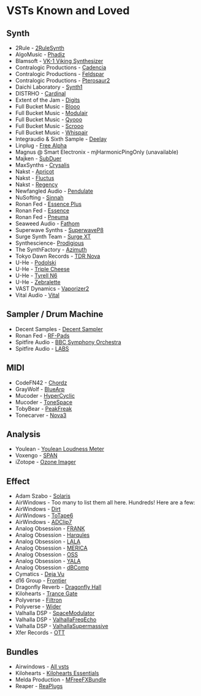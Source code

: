 # VSTs Known and Loved

## Synth

* 2Rule - [2RuleSynth](https://akyuz5.wixsite.com/mysite/2rulesynth)
* AlgoMusic - [Phadiz](https://plugins4free.com/plugin/431/)
* Blamsoft - [VK-1 Viking Synthesizer](https://blamsoft.com/vst/vk-1-viking-synthesizer/)
* Contralogic Productions - [Cadencia](https://www.contralogic.com/vst-plugins/cadencia/)
* Contralogic Productions - [Feldspar](https://www.contralogic.com/vst-plugins/feldspar/)
* Contralogic Productions - [Pterosaur2](https://www.contralogic.com/vst-plugins/pterosaur/)
* Daichi Laboratory - [Synth1](https://daichilab.sakura.ne.jp/softsynth/index.html)
* DISTRHO - [Cardinal](https://cardinal.kx.studio)
* Extent of the Jam - [Digits](http://www.extentofthejam.com)
* Full Bucket Music - [Blooo](http://music.fullbucket.de/blooo.html)
* Full Bucket Music - [Modulair](http://music.fullbucket.de/modulair.html)
* Full Bucket Music - [Qyooo](http://music.fullbucket.de/qyooo.html)
* Full Bucket Music - [Scrooo](http://music.fullbucket.de/scrooo.html)
* Full Bucket Music - [Whispair](http://music.fullbucket.de/whispair.html)
* Integraudio & Sixth Sample - [Deelay](https://sixthsample.com/deelay/)
* Linplug - [Free Alpha](https://plugins4free.com/plugin/2290/)
* Magnus @ Smart Electronix - mjHarmonicPingOnly (unavailable)
* Majken - [SubDuer](https://plugins4free.com/plugin/428/)
* MaxSynths - [Crysalis](https://plugins4free.com/plugin/2378/)
* Nakst - [Apricot](https://nakst.gitlab.io/apricot/)
* Nakst - [Fluctus](https://nakst.gitlab.io/fluctus/)
* Nakst - [Regency](https://nakst.gitlab.io/regency/)
* Newfangled Audio - [Pendulate](https://www.eventideaudio.com/plug-ins/pendulate/)
* NuSofting - [Sinnah](https://nusofting.com/plugins/sinnah)
* Ronan Fed - [Essence Plus](https://plugins4free.com/plugin/3912/)
* Ronan Fed - [Essence](https://plugins4free.com/plugin/3811/)
* Ronan Fed - [Pneuma](https://plugins4free.com/plugin/3807/)
* Seaweed Audio - [Fathom](https://www.fathomsynth.com)
* Superwave Synths - [SuperwaveP8](https://plugins4free.com/plugin/244/)
* Surge Synth Team - [Surge XT](https://surge-synthesizer.github.io)
* Synthescience- [Prodigious](https://plugins4free.com/plugin/1328/)
* The SynthFactory - [Azimuth](https://thesynthfactory.com/azimuth/)
* Tokyo Dawn Records - [TDR Nova](https://www.tokyodawn.net/tdr-nova/)
* U-He - [Podolski](https://u-he.com/products/podolski/)
* U-He - [Triple Cheese](https://u-he.com/products/triplecheese/)
* U-He - [Tyrell N6](https://u-he.com/products/tyrelln6/)
* U-He - [Zebralette](https://u-he.com/products/zebralette/)
* VAST Dynamics - [Vaporizer2](https://www.vast-dynamics.com/?q=Vaporizer2)
* Vital Audio - [Vital](https://vital.audio)

## Sampler / Drum Machine

* Decent Samples - [Decent Sampler](https://www.decentsamples.com/product/decent-sampler-plugin/)
* Ronan Fed - [RF-Pads](https://plugins4free.com/plugin/3894/)
* Spitfire Audio - [BBC Symphony Orchestra](https://www.spitfireaudio.com/bbc-symphony-orchestra-discover)
* Spitfire Audio - [LABS](https://labs.spitfireaudio.com/)

## MIDI

* CodeFN42 - [Chordz](https://codefn42.com/chordz/index.html)
* GrayWolf - [BlueArp](https://omg-instruments.com/wp/?page_id=46)
* Mucoder - [HyperCyclic](https://www.mucoder.net/en/hypercyclic)
* Mucoder - [ToneSpace](https://www.mucoder.net/en/tonespace/)
* TobyBear - [PeakFreak](https://plugins4free.com/plugin/1565/)
* Tonecarver - [Nova3](https://tonecarver.wordpress.com/nova3-generative-sequencer-vst/)

## Analysis

* Youlean - [Youlean Loudness Meter](https://youlean.co/youlean-loudness-meter/)
* Voxengo - [SPAN](https://www.voxengo.com/product/span/)
* iZotope - [Ozone Imager](https://www.izotope.com/en/products/ozone-imager.html)


## Effect

* Adam Szabo - [Solaris](https://www.adamszabo.com/vstplugins/solaris/)
* AirWindows - Too many to list them all here. Hundreds! Here are a few:
* AirWindows - [Dirt](https://www.airwindows.com/dirt/)
* AirWindows - [ToTape6](https://www.airwindows.com/totape6/)
* AirWindows - [ADClip7](https://www.airwindows.com/adclip-7/)
* Analog Obsession - [FRANK](https://www.patreon.com/posts/f-bundle-83415951)
* Analog Obsession - [Harqules](https://www.patreon.com/posts/34306427)
* Analog Obsession - [LALA](https://www.patreon.com/posts/lala-36128829)
* Analog Obsession - [MERICA](https://www.patreon.com/posts/55358141)
* Analog Obsession - [OSS](https://www.patreon.com/posts/oss-34292591)
* Analog Obsession - [YALA](https://www.patreon.com/posts/yala-34323384)
* Analog Obsession - [dBComp](https://www.patreon.com/posts/dbcomp-56933944)
* Cymatics - [Deja Vu](https://cymatics.fm/products/deja-vu-plugin)
* d16 Group - [Frontier](https://d16.pl/frontier)
* Dragonfly Reverb - [Dragonfly Hall](https://michaelwillis.github.io/dragonfly-reverb/)
* Kilohearts - [Trance Gate](https://kilohearts.com/products/trance_gate)
* Polyverse - [Filtron](https://polyversemusic.com/products/filtron/)
* Polyverse - [Wider](https://polyversemusic.com/products/wider/)
* Valhalla DSP - [SpaceModulator](https://valhalladsp.com/shop/modulation/valhalla-space-modulator/)
* Valhalla DSP - [ValhallaFreqEcho](https://valhalladsp.com/shop/delay/valhalla-freq-echo/)
* Valhalla DSP - [ValhallaSupermassive](https://valhalladsp.com/shop/reverb/valhalla-supermassive/)
* Xfer Records - [OTT](https://xferrecords.com/freeware)

## Bundles

* Airwindows - [All vsts](https://www.airwindows.com/vsts/)
* Kilohearts - [Kilohearts Essentials](https://kilohearts.com/products/kilohearts_essentials)
* Melda Production - [MFreeFXBundle](https://www.meldaproduction.com/MFreeFXBundle)
* Reaper - [ReaPlugs](https://www.reaper.fm/reaplugs/)
